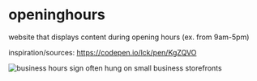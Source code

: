 # openinghours
website that displays content during opening hours (ex. from 9am-5pm)

inspiration/sources: https://codepen.io/lck/pen/KgZQVO

![business hours sign often hung on small business storefronts](https://i5.walmartimages.com/asr/2c0b4102-1b5f-44d4-ab5c-3a20613e69c6_1.e95b6437bdd3cc786318c3ac1865e528.jpeg)
